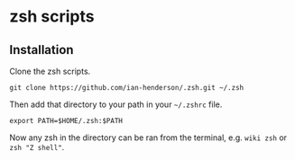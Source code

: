 # zsh scripts

## Installation

Clone the zsh scripts.

`git clone https://github.com/ian-henderson/.zsh.git ~/.zsh`

Then add that directory to your path in your `~/.zshrc` file.

`export PATH=$HOME/.zsh:$PATH`

Now any zsh in the directory can be ran from the terminal, e.g. `wiki zsh` or `zsh "Z shell"`.
